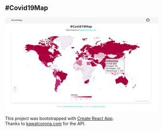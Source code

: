 ## #Covid19Map

![solarized vim](https://github.com/MuhamadIsmuaji/covid19map/blob/temporary-branch/src/app-ss-new.png)


This project was bootstrapped with [Create React App](https://github.com/facebook/create-react-app).<br/>
Thanks to [kawalcorona.com](https://kawalcorona.com) for the API.
